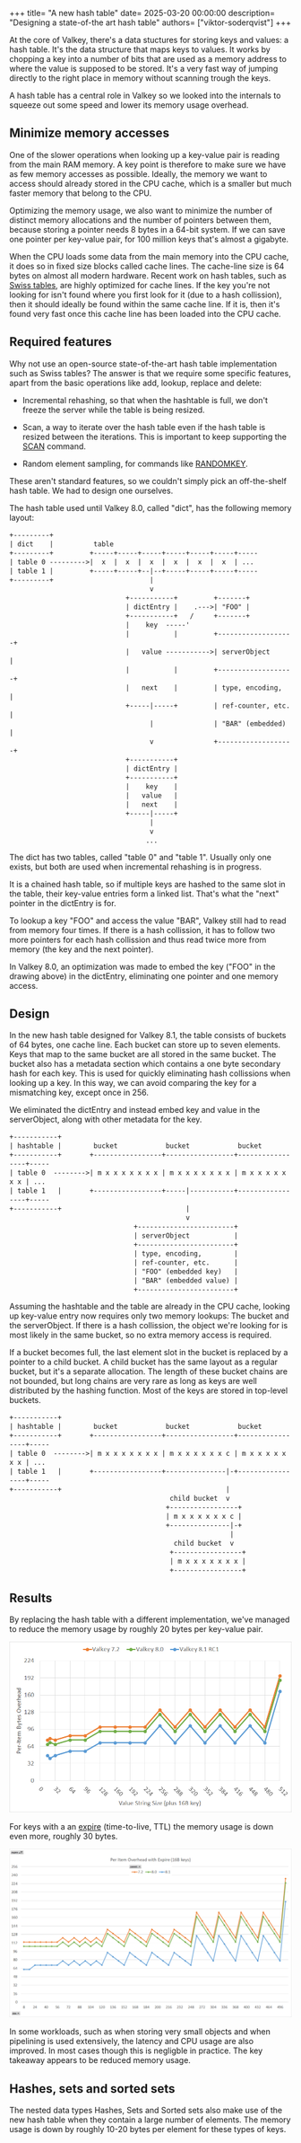 +++
title= "A new hash table"
date= 2025-03-20 00:00:00
description= "Designing a state-of-the art hash table"
authors= ["viktor-soderqvist"]
+++

At the core of Valkey, there's a data stuctures for storing keys and values: a
hash table. It's the data structure that maps keys to values. It works by
chopping a key into a number of bits that are used as a memory address to
where the value is supposed to be stored. It's a very fast way of jumping directly
to the right place in memory without scanning trough the keys.

A hash table has a central role in Valkey so we looked into the internals to
squeeze out some speed and lower its memory usage overhead.

Minimize memory accesses
------------------------

One of the slower operations when looking up a key-value pair is reading from
the main RAM memory. A key point is therefore to make sure we have as few memory
accesses as possible. Ideally, the memory we want to access should already
stored in the CPU cache, which is a smaller but much faster memory that belong
to the CPU.

Optimizing the memory usage, we also want to minimize the number of distinct
memory allocations and the number of pointers between them, because storing a
pointer needs 8 bytes in a 64-bit system. If we can save one pointer per
key-value pair, for 100 million keys that's almost a gigabyte.

When the CPU loads some data from the main memory into the CPU cache, it does so
in fixed size blocks called cache lines. The cache-line size is 64 bytes on
almost all modern hardware. Recent work on hash tables, such as [Swiss
tables](https://abseil.io/about/design/swisstables), are highly optimized for
cache lines. If the key you're not looking for isn't found where you first look
for it (due to a hash collission), then it should ideally be found within the
same cache line. If it is, then it's found very fast once this cache line has
been loaded into the CPU cache.

Required features
-----------------

Why not use an open-source state-of-the-art hash table implementation such as
Swiss tables? The answer is that we require some specific features, apart from
the basic operations like add, lookup, replace and delete:

* Incremental rehashing, so that when the hashtable is full, we don't freeze the
  server while the table is being resized.

* Scan, a way to iterate over the hash table even if the hash table is resized
  between the iterations. This is important to keep supporting the
  [SCAN](/commands/scan/) command.

* Random element sampling, for commands like [RANDOMKEY](/commands/randomkey/).

These aren't standard features, so we couldn't simply pick an off-the-shelf hash
table. We had to design one ourselves.

The hash table used until Valkey 8.0, called "dict", has the following memory
layout:

```
+---------+
| dict    |          table
+---------+         +-----+-----+-----+-----+-----+-----+-----
| table 0 --------->|  x  |  x  |  x  |  x  |  x  |  x  | ...
| table 1 |         +-----+-----+--|--+-----+-----+-----+-----
+---------+                        |
                                   v
                             +-----------+         +-------+
                             | dictEntry |    .--->| "FOO" |
                             +-----------+   /     +-------+
                             |    key  -----'
                             |           |         +-------------------+
                             |   value ----------->| serverObject      |
                             |           |         +-------------------+
                             |   next    |         | type, encoding,   |
                             +-----|-----+         | ref-counter, etc. |
                                   |               | "BAR" (embedded)  |
                                   v               +-------------------+
                             +-----------+
                             | dictEntry |
                             +-----------+
                             |    key    |
                             |   value   |
                             |   next    |
                             +-----|-----+
                                   |
                                   v
                                  ...
```

The dict has two tables, called "table 0" and "table 1". Usually only one
exists, but both are used when incremental rehashing is in progress.

It is a chained hash table, so if multiple keys are hashed to the same slot in
the table, their key-value entries form a linked list. That's what the "next"
pointer in the dictEntry is for.

To lookup a key "FOO" and access the value "BAR", Valkey still had to read from
memory four times. If there is a hash collission, it has to follow two more
pointers for each hash collission and thus read twice more from memory (the key
and the next pointer).

In Valkey 8.0, an optimization was made to embed the key ("FOO" in the drawing
above) in the dictEntry, eliminating one pointer and one memory access.

Design
------

In the new hash table designed for Valkey 8.1, the table consists of buckets of
64 bytes, one cache line. Each bucket can store up to seven elements. Keys that
map to the same bucket are all stored in the same bucket. The bucket also has a
metadata section which contains a one byte secondary hash for each key. This is
used for quickly eliminating hash collissions when looking up a key. In this
way, we can avoid comparing the key for a mismatching key, except once in 256.

We eliminated the dictEntry and instead embed key and value in the serverObject,
along with other metadata for the key.

```
+-----------+
| hashtable |        bucket            bucket            bucket
+-----------+       +-----------------+-----------------+-----------------+-----
| table 0  -------->| m x x x x x x x | m x x x x x x x | m x x x x x x x | ...
| table 1   |       +-----------------+-----|-----------+-----------------+-----
+-----------+                               |
                                            v
                               +------------------------+
                               | serverObject           |
                               +------------------------+
                               | type, encoding,        |
                               | ref-counter, etc.      |
                               | "FOO" (embedded key)   |
                               | "BAR" (embedded value) |
                               +------------------------+
```

Assuming the hashtable and the table are already in the CPU cache, looking up
key-value entry now requires only two memory lookups: The bucket and the
serverObject. If there is a hash collission, the object we're looking for is
most likely in the same bucket, so no extra memory access is required.

If a bucket becomes full, the last element slot in the bucket is replaced by a
pointer to a child bucket. A child bucket has the same layout as a regular
bucket, but it's a separate allocation. The length of these bucket chains are
not bounded, but long chains are very rare as long as keys are well distributed
by the hashing function. Most of the
keys are stored in top-level buckets.

```
+-----------+
| hashtable |        bucket            bucket            bucket
+-----------+       +-----------------+-----------------+-----------------+-----
| table 0  -------->| m x x x x x x x | m x x x x x x c | m x x x x x x x | ...
| table 1   |       +-----------------+---------------|-+-----------------+-----
+-----------+                                         |
                                        child bucket  v
                                       +-----------------+
                                       | m x x x x x x c |
                                       +---------------|-+
                                                       |
                                         child bucket  v
                                        +-----------------+
                                        | m x x x x x x x |
                                        +-----------------+
```

Results
-------

By replacing the hash table with a different implementation, we've managed to
reduce the memory usage by roughly 20 bytes per key-value pair.

![memory usage by version](memory-usage.png)

For keys with a an [expire](/commands/expire/) (time-to-live, TTL) the memory
usage is down even more, roughly 30 bytes.

![memory usage with expire](memory-usage-with-expire.png)

In some workloads, such as when storing very small objects and when pipelining
is used extensively, the latency and CPU usage are also improved. In most cases
though this is negligble in practice. The key takeaway appears to be reduced
memory usage.

Hashes, sets and sorted sets
----------------------------

The nested data types Hashes, Sets and Sorted sets also make use of the new hash
table when they contain a large number of elements. The memory usage is down by
roughly 10-20 bytes per element for these types of keys.
